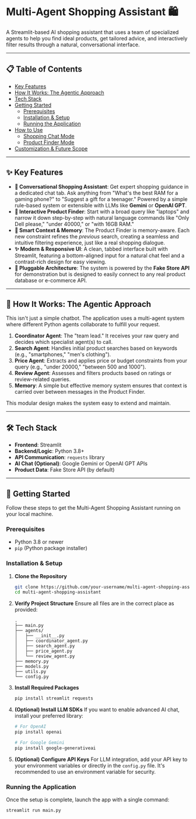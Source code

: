 # Multi-Agent Shopping Assistant 🛍️

A Streamlit-based AI shopping assistant that uses a team of specialized agents to help you find ideal products, get tailored advice, and interactively filter results through a natural, conversational interface.


---

## 📋 Table of Contents

- [Key Features](#-key-features)
- [How It Works: The Agentic Approach](#-how-it-works-the-agentic-approach)
- [Tech Stack](#-tech-stack)
- [Getting Started](#-getting-started)
  - [Prerequisites](#prerequisites)
  - [Installation & Setup](#installation--setup)
  - [Running the Application](#running-the-application)
- [How to Use](#-how-to-use)
  - [Shopping Chat Mode](#shopping-chat-mode-)
  - [Product Finder Mode](#product-finder-mode-)
- [Customization & Future Scope](#-customization--future-scope)

---

## ✨ Key Features

* **🤖 Conversational Shopping Assistant**: Get expert shopping guidance in a dedicated chat tab. Ask anything from "What's the best RAM for a gaming phone?" to "Suggest a gift for a teenager." Powered by a simple rule-based system or extensible with LLMs like **Gemini** or **OpenAI GPT**.
* **🔎 Interactive Product Finder**: Start with a broad query like "laptops" and narrow it down step-by-step with natural language commands like "Only Dell please," "under 40000," or "with 16GB RAM."
* **🧠 Smart Context & Memory**: The Product Finder is memory-aware. Each new constraint refines the *previous* search, creating a seamless and intuitive filtering experience, just like a real shopping dialogue.
* **✨ Modern & Responsive UI**: A clean, tabbed interface built with Streamlit, featuring a bottom-aligned input for a natural chat feel and a contrast-rich design for easy viewing.
* **🔌 Pluggable Architecture**: The system is powered by the **Fake Store API** for demonstration but is designed to easily connect to any real product database or e-commerce API.

---

## 🧠 How It Works: The Agentic Approach

This isn't just a simple chatbot. The application uses a multi-agent system where different Python agents collaborate to fulfill your request.

1.  **Coordinator Agent**: The "team lead." It receives your raw query and decides which specialist agent(s) to call.
2.  **Search Agent**: Handles initial product searches based on keywords (e.g., "smartphones," "men's clothing").
3.  **Price Agent**: Extracts and applies price or budget constraints from your query (e.g., "under 20000," "between 500 and 1000").
4.  **Review Agent**: Assesses and filters products based on ratings or review-related queries.
5.  **Memory**: A simple but effective memory system ensures that context is carried over between messages in the Product Finder.

This modular design makes the system easy to extend and maintain.

---

## 🛠️ Tech Stack

* **Frontend**: Streamlit
* **Backend/Logic**: Python 3.8+
* **API Communication**: `requests` library
* **AI Chat (Optional)**: Google Gemini or OpenAI GPT APIs
* **Product Data**: Fake Store API (by default)

---

## 🚀 Getting Started

Follow these steps to get the Multi-Agent Shopping Assistant running on your local machine.

### Prerequisites

* Python 3.8 or newer
* `pip` (Python package installer)

### Installation & Setup

1.  **Clone the Repository**
    ```bash
    git clone https://github.com/your-username/multi-agent-shopping-assistant.git
    cd multi-agent-shopping-assistant
    ```

2.  **Verify Project Structure**
    Ensure all files are in the correct place as provided:
    ```
    .
    ├── main.py
    ├── agents/
    │   ├── __init__.py
    │   ├── coordinator_agent.py
    │   ├── search_agent.py
    │   ├── price_agent.py
    │   └── review_agent.py
    ├── memory.py
    ├── models.py
    ├── utils.py
    └── config.py
    ```

3.  **Install Required Packages**
    ```bash
    pip install streamlit requests
    ```

4.  **(Optional) Install LLM SDKs**
    If you want to enable advanced AI chat, install your preferred library:
    ```bash
    # For OpenAI
    pip install openai

    # For Google Gemini
    pip install google-generativeai
    ```

5.  **(Optional) Configure API Keys**
    For LLM integration, add your API key to your environment variables or directly in the `config.py` file. It's recommended to use an environment variable for security.

### Running the Application

Once the setup is complete, launch the app with a single command:
```bash
streamlit run main.py
